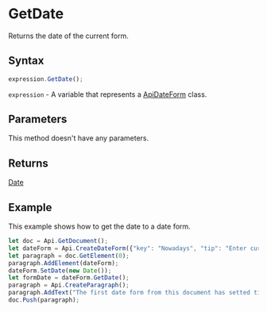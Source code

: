 # GetDate

Returns the date of the current form.

## Syntax

```javascript
expression.GetDate();
```

`expression` - A variable that represents a [ApiDateForm](../ApiDateForm.md) class.

## Parameters

This method doesn't have any parameters.

## Returns

[Date](../../../text-document-api/Date/Date.md)

## Example

This example shows how to get the date to a date form.

```javascript editor-pdf
let doc = Api.GetDocument();
let dateForm = Api.CreateDateForm({"key": "Nowadays", "tip": "Enter current date", "required": true, "placeholder": "Your date here", "format": "mm.dd.yyyy", "lang": "en-US"});
let paragraph = doc.GetElement(0);
paragraph.AddElement(dateForm);
dateForm.SetDate(new Date());
let formDate = dateForm.GetDate();
paragraph = Api.CreateParagraph();
paragraph.AddText("The first date form from this document has setted time: " + formDate.toString());
doc.Push(paragraph);
```
